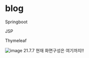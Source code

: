 # blog

Springboot

JSP

Thymeleaf

![image](https://user-images.githubusercontent.com/73655077/124746492-e2802900-df5b-11eb-84d2-1cb2baede5b5.png)
21.7.7
현재 화면구성은 여기까지!!
